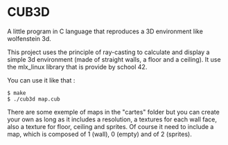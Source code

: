 # CUB3D
A little program in C language that reproduces a 3D environment like wolfenstein 3d.

This project uses the principle of ray-casting to calculate and display a simple 3d environment (made of straight walls, a floor and a ceiling).
It use the mlx_linux library that is provide by school 42.

You can use it like that :
```
$ make
$ ./cub3d map.cub
```
There are some exemple of maps in the "cartes" folder but you can create your own as long as it includes a resolution, a textures for each wall face, also a texture for floor, ceiling and sprites. Of course it need to include a map, which is composed of 1 (wall), 0 (empty) and of 2 (sprites).
